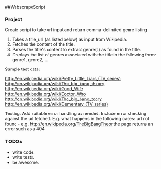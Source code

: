 ##WebscrapeScript

### Project
Create script to take url input and return comma-delimited genre listing

1. Takes a title_url (as listed below) as input from Wikipedia. 
2. Fetches the content of the title.
3. Parses the title's content to extract genre(s) as found in the title.
4. Displays the list of genres associated with the title in the following form: genre1, genre2, ...


Sample test data:

http://en.wikipedia.org/wiki/Pretty_Little_Liars_(TV_series)
http://en.wikipedia.org/wiki/The_big_bang_theory
http://en.wikipedia.org/wiki/Good_Wife
http://en.wikipedia.org/wiki/Doctor_Who
http://en.wikipedia.org/wiki/The_big_bang_teory
http://en.wikipedia.org/wiki/Elementary_(TV_series)

Testing:
Add suitable error handling as needed.
Include error checking against the url fetched. E.g. what happens in the following cases:
url not found - e.g. http://en.wikipedia.org/TheBigBangTheor
the page returns an error such as a 404

### TODOs
* write code.
* write tests.
* be awesome.
